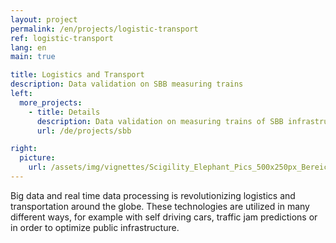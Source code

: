 ```yaml
---
layout: project
permalink: /en/projects/logistic-transport
ref: logistic-transport
lang: en
main: true

title: Logistics and Transport
description: Data validation on SBB measuring trains 
left:
  more_projects:
    - title: Details
      description: Data validation on measuring trains of SBB infrastructure 
      url: /de/projects/sbb

right:
  picture:
    url: /assets/img/vignettes/Scigility_Elephant_Pics_500x250px_Bereich_3.jpg
---
```


Big data and real time data processing is revolutionizing logistics and transportation around the globe. These technologies are utilized in many different ways, for example with self driving cars, traffic jam predictions or in order to optimize public infrastructure.  
